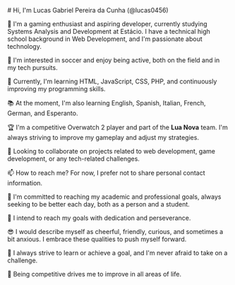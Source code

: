 <p align="left" <img src="https://komarev.com/ghpvc/?username=lucas0456&color=yellow"></p>
# Hi, I'm Lucas Gabriel Pereira da Cunha (@lucas0456)

👋 I'm a gaming enthusiast and aspiring developer, currently studying Systems Analysis and Development at Estácio. I have a technical high school background in Web Development, and I'm passionate about technology.

👀 I'm interested in soccer and enjoy being active, both on the field and in my tech pursuits.

🌱 Currently, I'm learning HTML, JavaScript, CSS, PHP, and continuously improving my programming skills.

📚 At the moment, I'm also learning English, Spanish, Italian, French, German, and Esperanto.

🏆 I'm a competitive Overwatch 2 player and part of the **Lua Nova** team. I'm always striving to improve my gameplay and adjust my strategies.

💞️ Looking to collaborate on projects related to web development, game development, or any tech-related challenges.

📫 How to reach me? For now, I prefer not to share personal contact information.

🏫 I'm committed to reaching my academic and professional goals, always seeking to be better each day, both as a person and a student.

🌟 I intend to reach my goals with dedication and perseverance.

😎 I would describe myself as cheerful, friendly, curious, and sometimes a bit anxious. I embrace these qualities to push myself forward.

💪 I always strive to learn or achieve a goal, and I'm never afraid to take on a challenge.

🥇 Being competitive drives me to improve in all areas of life.
<!---
lucas0456/lucas0456 is a ✨ special ✨ repository because its `README.md` (this file) appears on your GitHub profile.
You can click the Preview link to take a look at your changes.
--->

